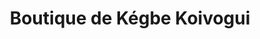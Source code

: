 ---
title: "Boutique de Kégbe Koivogui"
url: /macenta/boutique-de-kegbe-koivogui/
shop: commodité
---